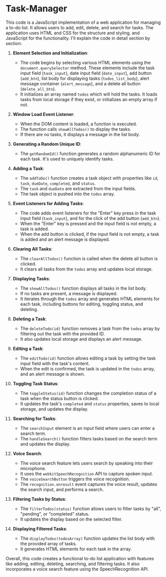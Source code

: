# Task-Manager
This code is a JavaScript implementation of a web application for managing a to-do list. It allows users to add, edit, delete, and search for tasks. The application uses HTML and CSS for the structure and styling, and JavaScript for the functionality. I'll explain the code in detail section by section:

1. **Element Selection and Initialization**:
   - The code begins by selecting various HTML elements using the `document.querySelector` method. These elements include the task input field (`task_input`), date input field (`date_input`), add button (`add_btn`), list body for displaying tasks (`todos_list_body`), alert message container (`alert_message`), and a delete all button (`delete_all_btn`).
   - It initializes an array named `todos` which will hold the tasks. It loads tasks from local storage if they exist, or initializes an empty array if not.

2. **Window Load Event Listener**:
   - When the DOM content is loaded, a function is executed.
   - The function calls `showAllTodos()` to display the tasks.
   - If there are no tasks, it displays a message in the list body.

3. **Generating a Random Unique ID**:
   - The `getRandomId()` function generates a random alphanumeric ID for each task. It's used to uniquely identify tasks.

4. **Adding a Task**:
   - The `addToDo()` function creates a task object with properties like `id`, `task`, `dueDate`, `completed`, and `status`.
   - The `task` and `dueDate` are extracted from the input fields.
   - The task object is pushed into the `todos` array.

5. **Event Listeners for Adding Tasks**:
   - The code adds event listeners for the "Enter" key press in the task input field (`task_input`), and for the click of the add button (`add_btn`).
   - When the "Enter" key is pressed and the input field is not empty, a task is added.
   - When the add button is clicked, if the input field is not empty, a task is added and an alert message is displayed.

6. **Clearing All Tasks**:
   - The `clearAllTodos()` function is called when the delete all button is clicked.
   - It clears all tasks from the `todos` array and updates local storage.

7. **Displaying Tasks**:
   - The `showAllTodos()` function displays all tasks in the list body.
   - If no tasks are present, a message is displayed.
   - It iterates through the `todos` array and generates HTML elements for each task, including buttons for editing, toggling status, and deleting.

8. **Deleting a Task**:
   - The `deleteTodo(id)` function removes a task from the `todos` array by filtering out the task with the provided ID.
   - It also updates local storage and displays an alert message.

9. **Editing a Task**:
   - The `editTodo(id)` function allows editing a task by setting the task input field with the task's content.
   - When the edit is confirmed, the task is updated in the `todos` array, and an alert message is shown.

10. **Toggling Task Status**:
    - The `toggleStatus(id)` function changes the completion status of a task when the status button is clicked.
    - It updates the task's `completed` and `status` properties, saves to local storage, and updates the display.

11. **Searching for Tasks**:
    - The `searchInput` element is an input field where users can enter a search term.
    - The `handleSearch()` function filters tasks based on the search term and updates the display.

12. **Voice Search**:
    - The voice search feature lets users search by speaking into their microphone.
    - It uses the `webkitSpeechRecognition` API to capture spoken input.
    - The `voiceSearchButton` triggers the voice recognition.
    - The `recognition.onresult` event captures the voice result, updates the search input, and performs a search.

13. **Filtering Tasks by Status**:
    - The `filterTodos(status)` function allows users to filter tasks by "all", "pending", or "completed" status.
    - It updates the display based on the selected filter.

14. **Displaying Filtered Tasks**:
    - The `displayTodos(todosArray)` function updates the list body with the provided array of tasks.
    - It generates HTML elements for each task in the array.

Overall, this code creates a functional to-do list application with features like adding, editing, deleting, searching, and filtering tasks. It also incorporates a voice search feature using the SpeechRecognition API.
